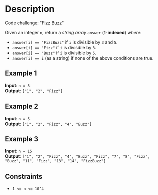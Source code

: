 # Description

Code challenge: "Fizz Buzz"

Given an integer `n`, return a *string* *array* `answer` (**1**-**indexed**) *where*:

* `answer[i] == "FizzBuzz"` if `i` is divisible by `3` and `5`.
* `answer[i] == "Fizz"` if `i` is divisible by `3`.
* `answer[i] == "Buzz"` if `i` is divisible by `5`.
* `answer[i] == i` (as a string) if none of the above conditions are true.

## Example 1

**Input**: `n = 3`\
**Output**: `["1", "2", "Fizz"]`

## Example 2

**Input**: `n = 5`\
**Output**: `["1", "2", "Fizz", "4", "Buzz"]`

## Example 3

**Input**: `n = 15`\
**Output**: `["1", "2", "Fizz", "4", "Buzz", "Fizz", "7", "8", "Fizz", "Buzz", "11", "Fizz", "13", "14", "FizzBuzz"]`

## Constraints

* `1 <= n <= 10^4`

